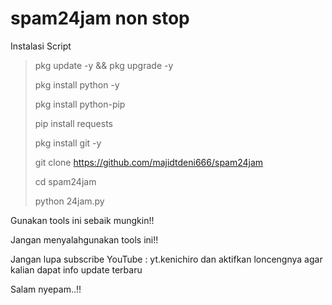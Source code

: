 # spam24jam non stop

Instalasi Script

>pkg update -y && pkg upgrade -y
>
>pkg install python -y
>
>pkg install python-pip
>
>pip install requests
>
>pkg install git -y
>
>git clone https://github.com/majidtdeni666/spam24jam
>
>cd spam24jam
>
>python 24jam.py



Gunakan tools ini sebaik mungkin!! 

Jangan menyalahgunakan tools ini!!

Jangan lupa subscribe YouTube : yt.kenichiro dan aktifkan loncengnya agar kalian dapat info update terbaru

Salam nyepam..!!
